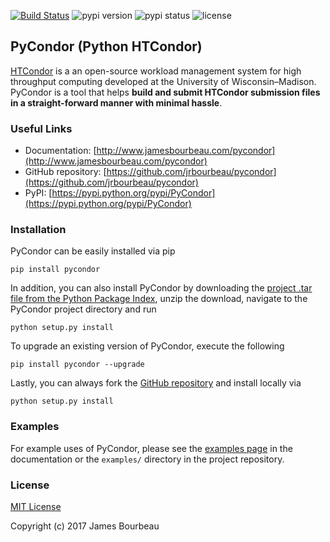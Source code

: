 [![Build Status](https://travis-ci.org/jrbourbeau/pycondor.svg?branch=master)](https://travis-ci.org/jrbourbeau/pycondor)
![pypi version](https://img.shields.io/pypi/v/pycondor.svg 'pypi version')
![pypi status](https://img.shields.io/pypi/status/pycondor.svg 'pypi status')
![license](https://img.shields.io/pypi/l/pycondor.svg 'license')

## PyCondor (Python HTCondor)

[HTCondor](https://research.cs.wisc.edu/htcondor/) is a an open-source workload management system for high throughput computing developed at the University of Wisconsin–Madison. PyCondor is a tool that helps **build and submit HTCondor submission files in a straight-forward manner with minimal hassle**.

### Useful Links

* Documentation: [http://www.jamesbourbeau.com/pycondor](http://www.jamesbourbeau.com/pycondor)
* GitHub repository: [https://github.com/jrbourbeau/pycondor](https://github.com/jrbourbeau/pycondor)
* PyPI: [https://pypi.python.org/pypi/PyCondor](https://pypi.python.org/pypi/PyCondor)


### Installation

PyCondor can be easily installed via pip

```
pip install pycondor
```

In addition, you can also install PyCondor by downloading the [project .tar file from the Python Package Index](https://pypi.python.org/pypi/PyCondor), unzip the download, navigate to the PyCondor project directory and run

```
python setup.py install
```

To upgrade an existing version of PyCondor, execute the following

```
pip install pycondor --upgrade
```

Lastly, you can always fork the [GitHub repository](https://github.com/jrbourbeau/pycondor) and install locally via

```
python setup.py install
```



### Examples

For example uses of PyCondor, please see the [examples page](http://www.jamesbourbeau.com/pycondor/examples/) in the documentation or the `examples/` directory in the project repository.



### License

[MIT License](LICENSE)

Copyright (c) 2017 James Bourbeau
